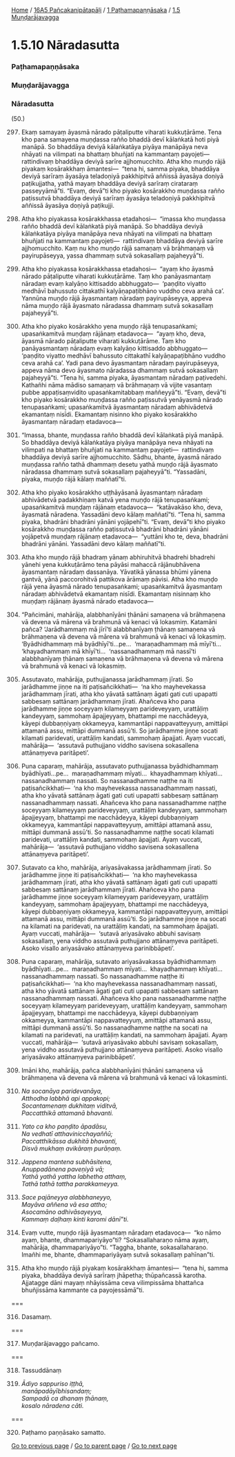 
[Home](/) / [16A5 Pañcakanipātapāḷi](/tipitaka/16A5.md) / [1 Paṭhamapaṇṇāsaka](/tipitaka/16A5/1.md) / [1.5 Muṇḍarājavagga](/tipitaka/16A5/1/1.5.md)

# 1.5.10 Nāradasutta

### Paṭhamapaṇṇāsaka

### Muṇḍarājavagga

### Nāradasutta

(50.)

297. Ekaṃ samayaṃ āyasmā nārado pāṭaliputte viharati kukkuṭārāme. Tena kho pana samayena muṇḍassa rañño bhaddā devī kālaṅkatā hoti piyā manāpā. So bhaddāya deviyā kālaṅkatāya piyāya manāpāya neva nhāyati na vilimpati na bhattaṃ bhuñjati na kammantaṃ payojeti—  rattindivaṃ bhaddāya deviyā sarīre ajjhomucchito. Atha kho muṇḍo rājā piyakaṃ kosārakkhaṃ āmantesi—  “tena hi, samma piyaka, bhaddāya deviyā sarīraṃ āyasāya teladoṇiyā pakkhipitvā aññissā āyasāya doṇiyā paṭikujjatha, yathā mayaṃ bhaddāya deviyā sarīraṃ cirataraṃ passeyyāmā”ti. “Evaṃ, devā”ti kho piyako kosārakkho muṇḍassa rañño paṭissutvā bhaddāya deviyā sarīraṃ āyasāya teladoṇiyā pakkhipitvā aññissā āyasāya doṇiyā paṭikujji.

298. Atha kho piyakassa kosārakkhassa etadahosi—  “imassa kho muṇḍassa rañño bhaddā devī kālaṅkatā piyā manāpā. So bhaddāya deviyā kālaṅkatāya piyāya manāpāya neva nhāyati na vilimpati na bhattaṃ bhuñjati na kammantaṃ payojeti—  rattindivaṃ bhaddāya deviyā sarīre ajjhomucchito. Kaṃ nu kho muṇḍo rājā samaṇaṃ vā brāhmaṇaṃ vā payirupāseyya, yassa dhammaṃ sutvā sokasallaṃ pajaheyyā”ti.

299. Atha kho piyakassa kosārakkhassa etadahosi—  “ayaṃ kho āyasmā nārado pāṭaliputte viharati kukkuṭārāme. Taṃ kho panāyasmantaṃ nāradaṃ evaṃ kalyāṇo kittisaddo abbhuggato—  ‘paṇḍito viyatto medhāvī bahussuto cittakathī kalyāṇapaṭibhāno vuddho ceva arahā ca’. Yannūna muṇḍo rājā āyasmantaṃ nāradaṃ payirupāseyya, appeva nāma muṇḍo rājā āyasmato nāradassa dhammaṃ sutvā sokasallaṃ pajaheyyā”ti.

300. Atha kho piyako kosārakkho yena muṇḍo rājā tenupasaṅkami; upasaṅkamitvā muṇḍaṃ rājānaṃ etadavoca—  “ayaṃ kho, deva, āyasmā nārado pāṭaliputte viharati kukkuṭārāme. Taṃ kho panāyasmantaṃ nāradaṃ evaṃ kalyāṇo kittisaddo abbhuggato—  ‘paṇḍito viyatto medhāvī bahussuto cittakathī kalyāṇapaṭibhāno vuddho ceva arahā ca’. Yadi pana devo āyasmantaṃ nāradaṃ payirupāseyya, appeva nāma devo āyasmato nāradassa dhammaṃ sutvā sokasallaṃ pajaheyyā”ti. “Tena hi, samma piyaka, āyasmantaṃ nāradaṃ paṭivedehi. Kathañhi nāma mādiso samaṇaṃ vā brāhmaṇaṃ vā vijite vasantaṃ pubbe appaṭisaṃvidito upasaṅkamitabbaṃ maññeyyā”ti. “Evaṃ, devā”ti kho piyako kosārakkho muṇḍassa rañño paṭissutvā yenāyasmā nārado tenupasaṅkami; upasaṅkamitvā āyasmantaṃ nāradaṃ abhivādetvā ekamantaṃ nisīdi. Ekamantaṃ nisinno kho piyako kosārakkho āyasmantaṃ nāradaṃ etadavoca—

301. “Imassa, bhante, muṇḍassa rañño bhaddā devī kālaṅkatā piyā manāpā. So bhaddāya deviyā kālaṅkatāya piyāya manāpāya neva nhāyati na vilimpati na bhattaṃ bhuñjati na kammantaṃ payojeti—  rattindivaṃ bhaddāya deviyā sarīre ajjhomucchito. Sādhu, bhante, āyasmā nārado muṇḍassa rañño tathā dhammaṃ desetu yathā muṇḍo rājā āyasmato nāradassa dhammaṃ sutvā sokasallaṃ pajaheyyā”ti. “Yassadāni, piyaka, muṇḍo rājā kālaṃ maññatī”ti.

302. Atha kho piyako kosārakkho uṭṭhāyāsanā āyasmantaṃ nāradaṃ abhivādetvā padakkhiṇaṃ katvā yena muṇḍo rājā tenupasaṅkami; upasaṅkamitvā muṇḍaṃ rājānaṃ etadavoca—  “katāvakāso kho, deva, āyasmatā nāradena. Yassadāni devo kālaṃ maññatī”ti. “Tena hi, samma piyaka, bhadrāni bhadrāni yānāni yojāpehī”ti. “Evaṃ, devā”ti kho piyako kosārakkho muṇḍassa rañño paṭissutvā bhadrāni bhadrāni yānāni yojāpetvā muṇḍaṃ rājānaṃ etadavoca—  “yuttāni kho te, deva, bhadrāni bhadrāni yānāni. Yassadāni devo kālaṃ maññatī”ti.

303. Atha kho muṇḍo rājā bhadraṃ yānaṃ abhiruhitvā bhadrehi bhadrehi yānehi yena kukkuṭārāmo tena pāyāsi mahaccā rājānubhāvena āyasmantaṃ nāradaṃ dassanāya. Yāvatikā yānassa bhūmi yānena gantvā, yānā paccorohitvā pattikova ārāmaṃ pāvisi. Atha kho muṇḍo rājā yena āyasmā nārado tenupasaṅkami; upasaṅkamitvā āyasmantaṃ nāradaṃ abhivādetvā ekamantaṃ nisīdi. Ekamantaṃ nisinnaṃ kho muṇḍaṃ rājānaṃ āyasmā nārado etadavoca—

304. “Pañcimāni, mahārāja, alabbhanīyāni ṭhānāni samaṇena vā brāhmaṇena vā devena vā mārena vā brahmunā vā kenaci vā lokasmiṃ. Katamāni pañca? ‘Jarādhammaṃ mā jīrī’ti alabbhanīyaṃ ṭhānaṃ samaṇena vā brāhmaṇena vā devena vā mārena vā brahmunā vā kenaci vā lokasmiṃ. ‘Byādhidhammaṃ mā byādhīyī’ti…pe…  ‘maraṇadhammaṃ mā mīyī’ti…  ‘khayadhammaṃ mā khīyī’ti…  ‘nassanadhammaṃ mā nassī’ti alabbhanīyaṃ ṭhānaṃ samaṇena vā brāhmaṇena vā devena vā mārena vā brahmunā vā kenaci vā lokasmiṃ.

305. Assutavato, mahārāja, puthujjanassa jarādhammaṃ jīrati. So jarādhamme jiṇṇe na iti paṭisañcikkhati—  ‘na kho mayhevekassa jarādhammaṃ jīrati, atha kho yāvatā sattānaṃ āgati gati cuti upapatti sabbesaṃ sattānaṃ jarādhammaṃ jīrati. Ahañceva kho pana jarādhamme jiṇṇe soceyyaṃ kilameyyaṃ parideveyyaṃ, urattāḷiṃ kandeyyaṃ, sammohaṃ āpajjeyyaṃ, bhattampi me nacchādeyya, kāyepi dubbaṇṇiyaṃ okkameyya, kammantāpi nappavatteyyuṃ, amittāpi attamanā assu, mittāpi dummanā assū’ti. So jarādhamme jiṇṇe socati kilamati paridevati, urattāḷiṃ kandati, sammohaṃ āpajjati. Ayaṃ vuccati, mahārāja—  ‘assutavā puthujjano viddho savisena sokasallena attānaṃyeva paritāpeti’.

306. Puna caparaṃ, mahārāja, assutavato puthujjanassa byādhidhammaṃ byādhīyati…pe…  maraṇadhammaṃ mīyati…  khayadhammaṃ khīyati…  nassanadhammaṃ nassati. So nassanadhamme naṭṭhe na iti paṭisañcikkhati—  ‘na kho mayhevekassa nassanadhammaṃ nassati, atha kho yāvatā sattānaṃ āgati gati cuti upapatti sabbesaṃ sattānaṃ nassanadhammaṃ nassati. Ahañceva kho pana nassanadhamme naṭṭhe soceyyaṃ kilameyyaṃ parideveyyaṃ, urattāḷiṃ kandeyyaṃ, sammohaṃ āpajjeyyaṃ, bhattampi me nacchādeyya, kāyepi dubbaṇṇiyaṃ okkameyya, kammantāpi nappavatteyyuṃ, amittāpi attamanā assu, mittāpi dummanā assū’ti. So nassanadhamme naṭṭhe socati kilamati paridevati, urattāḷiṃ kandati, sammohaṃ āpajjati. Ayaṃ vuccati, mahārāja—  ‘assutavā puthujjano viddho savisena sokasallena attānaṃyeva paritāpeti’.

307. Sutavato ca kho, mahārāja, ariyasāvakassa jarādhammaṃ jīrati. So jarādhamme jiṇṇe iti paṭisañcikkhati—  ‘na kho mayhevekassa jarādhammaṃ jīrati, atha kho yāvatā sattānaṃ āgati gati cuti upapatti sabbesaṃ sattānaṃ jarādhammaṃ jīrati. Ahañceva kho pana jarādhamme jiṇṇe soceyyaṃ kilameyyaṃ parideveyyaṃ, urattāḷiṃ kandeyyaṃ, sammohaṃ āpajjeyyaṃ, bhattampi me nacchādeyya, kāyepi dubbaṇṇiyaṃ okkameyya, kammantāpi nappavatteyyuṃ, amittāpi attamanā assu, mittāpi dummanā assū’ti. So jarādhamme jiṇṇe na socati na kilamati na paridevati, na urattāḷiṃ kandati, na sammohaṃ āpajjati. Ayaṃ vuccati, mahārāja—  ‘sutavā ariyasāvako abbuhi savisaṃ sokasallaṃ, yena viddho assutavā puthujjano attānaṃyeva paritāpeti. Asoko visallo ariyasāvako attānaṃyeva parinibbāpeti’.

308. Puna caparaṃ, mahārāja, sutavato ariyasāvakassa byādhidhammaṃ byādhīyati…pe…  maraṇadhammaṃ mīyati…  khayadhammaṃ khīyati…  nassanadhammaṃ nassati. So nassanadhamme naṭṭhe iti paṭisañcikkhati—  ‘na kho mayhevekassa nassanadhammaṃ nassati, atha kho yāvatā sattānaṃ āgati gati cuti upapatti sabbesaṃ sattānaṃ nassanadhammaṃ nassati. Ahañceva kho pana nassanadhamme naṭṭhe soceyyaṃ kilameyyaṃ parideveyyaṃ, urattāḷiṃ kandeyyaṃ, sammohaṃ āpajjeyyaṃ, bhattampi me nacchādeyya, kāyepi dubbaṇṇiyaṃ okkameyya, kammantāpi nappavatteyyuṃ, amittāpi attamanā assu, mittāpi dummanā assū’ti. So nassanadhamme naṭṭhe na socati na kilamati na paridevati, na urattāḷiṃ kandati, na sammohaṃ āpajjati. Ayaṃ vuccati, mahārāja—  ‘sutavā ariyasāvako abbuhi savisaṃ sokasallaṃ, yena viddho assutavā puthujjano attānaṃyeva paritāpeti. Asoko visallo ariyasāvako attānaṃyeva parinibbāpeti’.

309. Imāni kho, mahārāja, pañca alabbhanīyāni ṭhānāni samaṇena vā brāhmaṇena vā devena vā mārena vā brahmunā vā kenaci vā lokasminti.

310. _Na socanāya paridevanāya,_  
_Atthodha labbhā api appakopi;_  
_Socantamenaṃ dukhitaṃ viditvā,_  
_Paccatthikā attamanā bhavanti._  


311. _Yato ca kho paṇḍito āpadāsu,_  
_Na vedhatī atthavinicchayaññū;_  
_Paccatthikāssa dukhitā bhavanti,_  
_Disvā mukhaṃ avikāraṃ purāṇaṃ._  


312. _Jappena mantena subhāsitena,_  
_Anuppadānena paveṇiyā vā;_  
_Yathā yathā yattha labhetha atthaṃ,_  
_Tathā tathā tattha parakkameyya._  


313. _Sace pajāneyya alabbhaneyyo,_  
_Mayāva aññena vā esa attho;_  
_Asocamāno adhivāsayeyya,_  
_Kammaṃ daḷhaṃ kinti karomi dānī”ti._  


314. Evaṃ vutte, muṇḍo rājā āyasmantaṃ nāradaṃ etadavoca—  “ko nāmo ayaṃ, bhante, dhammapariyāyo”ti? “Sokasallaharaṇo nāma ayaṃ, mahārāja, dhammapariyāyo”ti. “Taggha, bhante, sokasallaharaṇo. Imañhi me, bhante, dhammapariyāyaṃ sutvā sokasallaṃ pahīnan”ti.

315. Atha kho muṇḍo rājā piyakaṃ kosārakkhaṃ āmantesi—  “tena hi, samma piyaka, bhaddāya deviyā sarīraṃ jhāpetha; thūpañcassā karotha. Ajjatagge dāni mayaṃ nhāyissāma ceva vilimpissāma bhattañca bhuñjissāma kammante ca payojessāmā”ti.

===

316. Dasamaṃ.



===

317. Muṇḍarājavaggo pañcamo.



===

318. Tassuddānaṃ



319. _Ādiyo sappuriso iṭṭhā,_  
_manāpadāyībhisandaṃ;_  
_Sampadā ca dhanaṃ ṭhānaṃ,_  
_kosalo nāradena cāti._  


===

320. Paṭhamo paṇṇāsako samatto.



[Go to previous page](/tipitaka/16A5/1/1.5/1.5.9.md) / [Go to parent page](/tipitaka/16A5/1/1.5.md) / [Go to next page](/tipitaka/16A5/2.md)


